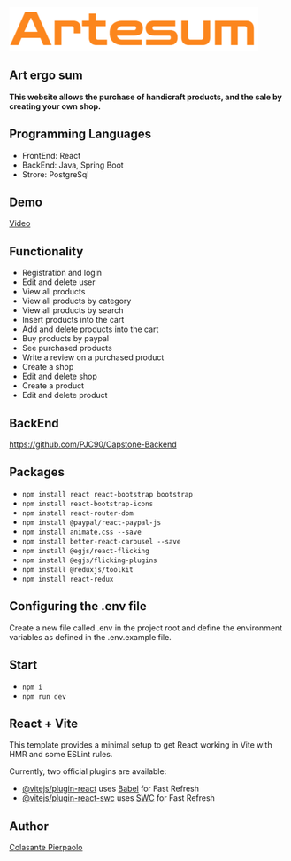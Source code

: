 <img src="/public/artesum-orange.png">

## Art ergo sum

**This website allows the purchase of handicraft products, and the sale by creating your own shop.**

## Programming Languages

- FrontEnd: React
- BackEnd: Java, Spring Boot
- Strore: PostgreSql

## Demo

[Video](https://drive.google.com/file/d/1UVcbPHPWxHO46mwvxPkcxqX_fFtuRXU2/view?usp=drive_link)

## Functionality

- Registration and login
- Edit and delete user
- View all products
- View all products by category
- View all products by search
- Insert products into the cart
- Add and delete products into the cart
- Buy products by paypal
- See purchased products
- Write a review on a purchased product
- Create a shop
- Edit and delete shop
- Create a product
- Edit and delete product

## BackEnd

https://github.com/PJC90/Capstone-Backend

## Packages

- `npm install react react-bootstrap bootstrap`
- `npm install react-bootstrap-icons`
- `npm install react-router-dom`
- `npm install @paypal/react-paypal-js`
- `npm install animate.css --save`
- `npm install better-react-carousel --save`
- `npm install @egjs/react-flicking`
- `npm install @egjs/flicking-plugins`
- `npm install @reduxjs/toolkit`
- `npm install react-redux`

## Configuring the .env file

Create a new file called .env in the project root and define the environment variables as defined in the .env.example file.

## Start

- `npm i`
- `npm run dev`

## React + Vite

This template provides a minimal setup to get React working in Vite with HMR and some ESLint rules.

Currently, two official plugins are available:

- [@vitejs/plugin-react](https://github.com/vitejs/vite-plugin-react/blob/main/packages/plugin-react/README.md) uses [Babel](https://babeljs.io/) for Fast Refresh
- [@vitejs/plugin-react-swc](https://github.com/vitejs/vite-plugin-react-swc) uses [SWC](https://swc.rs/) for Fast Refresh

## Author

[Colasante Pierpaolo](https://linkedin.com/in/pierpaolo-colasante-developer)
